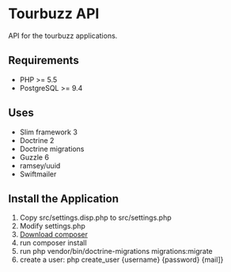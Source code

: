# Tourbuzz API

API for the tourbuzz applications. 

## Requirements

- PHP >= 5.5
- PostgreSQL >= 9.4 

## Uses

- Slim framework 3
- Doctrine 2
- Doctrine migrations
- Guzzle 6
- ramsey/uuid
- Swiftmailer

## Install the Application

1. Copy src/settings.disp.php to src/settings.php
2. Modify settings.php
3. [Download composer](https://getcomposer.org/)
4. run composer install
5. run php vendor/bin/doctrine-migrations migrations:migrate
6. create a user: php create_user {username} {password} {mail]}

